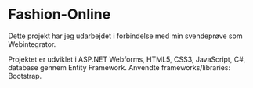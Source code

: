 # Fashion-Online

Dette projekt har jeg udarbejdet i forbindelse med min svendeprøve som Webintegrator.

Projektet er udviklet i ASP.NET Webforms, HTML5, CSS3, JavaScript, C#, database gennem Entity Framework. 
Anvendte frameworks/libraries: Bootstrap.
